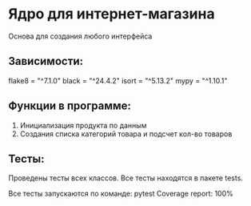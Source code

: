 # Ядро для интернет-магазина

Основа для создания любого интерфейса

## Зависимости:

flake8 = "^7.1.0"
black = "^24.4.2"
isort = "^5.13.2"
mypy = "^1.10.1" 

## Функции в программе:

1. Инициализация продукта по данным
2. Создания списка категорий товара и подсчет кол-во товаров

## Тесты:

Проведены тесты всех классов. Все тесты находятся в пакете tests.

Все тесты запускаются по команде: pytest
Coverage report: 100%